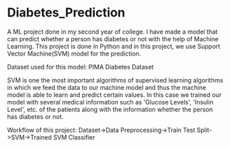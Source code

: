 # Diabetes_Prediction
A ML project done in my second year of college.
I have made a model that can predict whether a person has diabetes or not with the help of Machine Learning. This project is done in Python and in this project, we use Support Vector Machine(SVM) model for the prediction.

Dataset used for this model: PIMA Diabetes Dataset 

SVM is one the most important algorithms of supervised learning algorithms in which we feed the data to our machine model and thus the machine model is able to learn and predict certain values. In this case we trained our model with several medical information such as 'Glucose Levels', 'Insulin Level', etc. of the patients along with the information whether the person has diabetes or not.

Workflow of this project:
Dataset->Data Preprocessing->Train Test Split->SVM->Trained SVM Classifier
